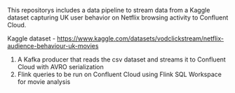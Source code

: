 This repositorys includes a data pipeline to stream data from a Kaggle dataset capturing UK user behavior on Netflix browsing activity to Confluent Cloud.

Kaggle dataset - https://www.kaggle.com/datasets/vodclickstream/netflix-audience-behaviour-uk-movies 

1. A Kafka producer that reads the csv dataset and streams it to Confluent Cloud with AVRO serialization
2. Flink queries to be run on Confluent Cloud using Flink SQL Workspace for movie analysis

